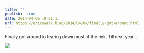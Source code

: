 ```yaml
---
title: ""
publish: "true"
date: 2014-04-06 19:51:11
url: https://ericmwalk.blog/2014/04/06/finally-got-around.html
---
```


Finally got around to tearing down  most of the rink. Till next year...

![](https://ericmwalk.blog/uploads/2022/6cd0d70b40.jpg)